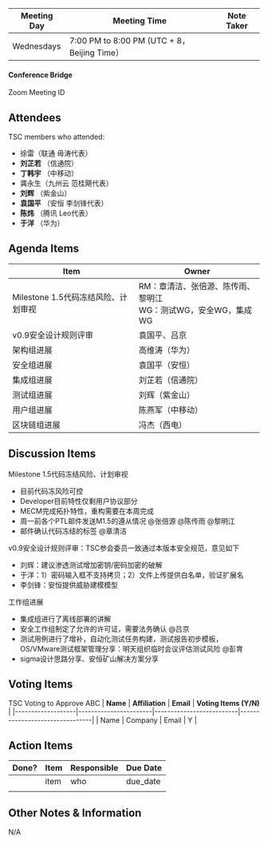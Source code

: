 | Meeting Day | Meeting Time | Note Taker |
| --- | --- | --- |
| Wednesdays | 7:00 PM to 8:00 PM (UTC + 8，Beijing Time） |     |

#### Conference Bridge

Zoom Meeting ID



## Attendees
TSC members who attended:

- 徐雷（联通 毋涛代表）
-  **刘芷若** （信通院）     
-  **丁韩宇** （中移动）    
- 龚永生（九州云 范桂飓代表）      
-  **刘辉** （紫金山）    
-  **袁国平** （安恒 李剑锋代表） 
-  **陈炜** （腾讯 Leo代表）   
-  **于洋** （华为）    

## Agenda Items

Item | Owner
---- | ----
Milestone 1.5代码冻结风险、计划审视 | RM：章清洁、张倍源、陈传雨、黎明江<br/>WG：测试WG，安全WG，集成WG 
v0.9安全设计规则评审 | 袁国平、吕京 
架构组进展 | 高维涛（华为）
安全组进展 | 袁国平（安恒）
集成组进展 | 刘芷若（信通院）
测试组进展 | 刘辉（紫金山）
用户组进展 | 陈燕军（中移动）
区块链组进展 | 冯杰（西电）

## Discussion Items
Milestone 1.5代码冻结风险、计划审视
- 目前代码冻风险可控
- Developer目前特性仅剩用户协议部分
- MECM完成拓扑特性，重构需要在本周完成
- 周一前各个PTL邮件发送M1.5的遵从情况 @张倍源 @陈传雨 @黎明江
- 邮件确认代码冻结的标签 @章清洁 

v0.9安全设计规则评审：TSC参会委员一致通过本版本安全规范，意见如下
- 刘辉：建议渗透测试增加密钥/密码加密的破解
- 于洋：1）密码输入框不支持拷贝；2）文件上传提供白名单，验证扩展名
- 李剑锋：安恒提供威胁建模模型

工作组进展
- 集成组进行了离线部署的讲解
- 安全工作组制定了允许的许可证，需要法务确认 @吕京 
- 测试用例进行了增补，自动化测试任务构建，测试报告初步模板，OS/VMware测试框架管理分享：明天组织临时会议评估测试风险 @彭育 
- sigma设计思路分享、安恒矿山解决方案分享


## Voting Items
TSC Voting to Approve ABC
| **Name**          | **Affiliation**       | **Email**                |  **Voting Items (Y/N)** |
|-------------------|-----------------------|--------------------------|--------------------------------|
| Name              | Company                   | Email           |         Y         |


## Action Items
| Done? | Item | Responsible | Due Date |
| ---- | ---- | ---- | ---- |
| | item | who | due_date |
|       |      |             |          |

## Other Notes & Information
N/A
